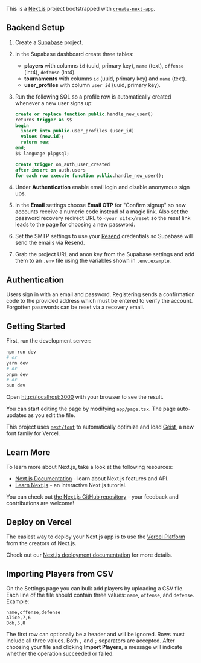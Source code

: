 This is a [Next.js](https://nextjs.org) project bootstrapped with [`create-next-app`](https://nextjs.org/docs/app/api-reference/cli/create-next-app).

## Backend Setup

1. Create a [Supabase](https://supabase.com) project.
2. In the Supabase dashboard create three tables:
   - **players** with columns `id` (uuid, primary key), `name` (text), `offense` (int4), `defense` (int4).
   - **tournaments** with columns `id` (uuid, primary key) and `name` (text).
   - **user_profiles** with column `user_id` (uuid, primary key).
3. Run the following SQL so a profile row is automatically created whenever a new user signs up:

   ```sql
   create or replace function public.handle_new_user()
   returns trigger as $$
   begin
     insert into public.user_profiles (user_id)
     values (new.id);
     return new;
   end;
   $$ language plpgsql;

   create trigger on_auth_user_created
   after insert on auth.users
   for each row execute function public.handle_new_user();
   ```
4. Under **Authentication** enable email login and disable anonymous sign ups.
5. In the **Email** settings choose **Email OTP** for "Confirm signup" so new accounts receive a numeric code instead of a magic link. Also set the password recovery redirect URL to `<your site>/reset` so the reset link leads to the page for choosing a new password.
6. Set the SMTP settings to use your [Resend](https://resend.com) credentials so Supabase will send the emails via Resend.
7. Grab the project URL and anon key from the Supabase settings and add them to an `.env` file using the variables shown in `.env.example`.

## Authentication

Users sign in with an email and password. Registering sends a confirmation code
to the provided address which must be entered to verify the account. Forgotten
passwords can be reset via a recovery email.

## Getting Started

First, run the development server:

```bash
npm run dev
# or
yarn dev
# or
pnpm dev
# or
bun dev
```

Open [http://localhost:3000](http://localhost:3000) with your browser to see the result.

You can start editing the page by modifying `app/page.tsx`. The page auto-updates as you edit the file.

This project uses [`next/font`](https://nextjs.org/docs/app/building-your-application/optimizing/fonts) to automatically optimize and load [Geist](https://vercel.com/font), a new font family for Vercel.

## Learn More

To learn more about Next.js, take a look at the following resources:

- [Next.js Documentation](https://nextjs.org/docs) - learn about Next.js features and API.
- [Learn Next.js](https://nextjs.org/learn) - an interactive Next.js tutorial.

You can check out [the Next.js GitHub repository](https://github.com/vercel/next.js) - your feedback and contributions are welcome!

## Deploy on Vercel

The easiest way to deploy your Next.js app is to use the [Vercel Platform](https://vercel.com/new?utm_medium=default-template&filter=next.js&utm_source=create-next-app&utm_campaign=create-next-app-readme) from the creators of Next.js.

Check out our [Next.js deployment documentation](https://nextjs.org/docs/app/building-your-application/deploying) for more details.

## Importing Players from CSV

On the Settings page you can bulk add players by uploading a CSV file. Each line
of the file should contain three values: `name`, `offense`, and `defense`.
Example:

```
name,offense,defense
Alice,7,6
Bob,5,8
```

The first row can optionally be a header and will be ignored. Rows must include
all three values. Both `,` and `;` separators are accepted. After choosing your
file and clicking **Import Players**, a message will indicate whether the
operation succeeded or failed.

